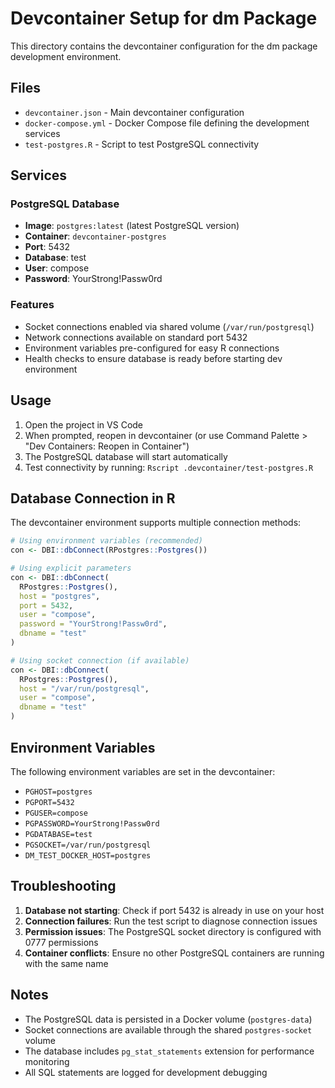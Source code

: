 # Devcontainer Setup for dm Package

This directory contains the devcontainer configuration for the dm package development environment.

## Files

- `devcontainer.json` - Main devcontainer configuration
- `docker-compose.yml` - Docker Compose file defining the development services
- `test-postgres.R` - Script to test PostgreSQL connectivity

## Services

### PostgreSQL Database

- **Image**: `postgres:latest` (latest PostgreSQL version)
- **Container**: `devcontainer-postgres`
- **Port**: 5432
- **Database**: test
- **User**: compose
- **Password**: YourStrong!Passw0rd

### Features

- Socket connections enabled via shared volume (`/var/run/postgresql`)
- Network connections available on standard port 5432
- Environment variables pre-configured for easy R connections
- Health checks to ensure database is ready before starting dev environment

## Usage

1. Open the project in VS Code
2. When prompted, reopen in devcontainer (or use Command Palette > "Dev Containers: Reopen in Container")
3. The PostgreSQL database will start automatically
4. Test connectivity by running: `Rscript .devcontainer/test-postgres.R`

## Database Connection in R

The devcontainer environment supports multiple connection methods:

```r
# Using environment variables (recommended)
con <- DBI::dbConnect(RPostgres::Postgres())

# Using explicit parameters
con <- DBI::dbConnect(
  RPostgres::Postgres(),
  host = "postgres",
  port = 5432,
  user = "compose",
  password = "YourStrong!Passw0rd",
  dbname = "test"
)

# Using socket connection (if available)
con <- DBI::dbConnect(
  RPostgres::Postgres(),
  host = "/var/run/postgresql",
  user = "compose",
  dbname = "test"
)
```

## Environment Variables

The following environment variables are set in the devcontainer:

- `PGHOST=postgres`
- `PGPORT=5432`
- `PGUSER=compose`
- `PGPASSWORD=YourStrong!Passw0rd`
- `PGDATABASE=test`
- `PGSOCKET=/var/run/postgresql`
- `DM_TEST_DOCKER_HOST=postgres`

## Troubleshooting

1. **Database not starting**: Check if port 5432 is already in use on your host
2. **Connection failures**: Run the test script to diagnose connection issues
3. **Permission issues**: The PostgreSQL socket directory is configured with 0777 permissions
4. **Container conflicts**: Ensure no other PostgreSQL containers are running with the same name

## Notes

- The PostgreSQL data is persisted in a Docker volume (`postgres-data`)
- Socket connections are available through the shared `postgres-socket` volume
- The database includes `pg_stat_statements` extension for performance monitoring
- All SQL statements are logged for development debugging

